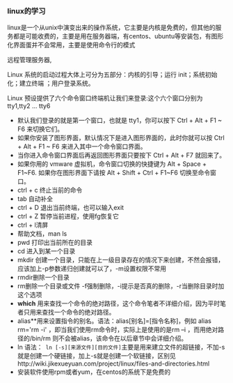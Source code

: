 ### linux的学习

linux是一个从unix中演变出来的操作系统，它主要是内核是免费的，但其他的服务都是可能收费的，主要是用在服务器端，有centos、ubuntu等安装包，有图形化界面蛋并不会常用，主要是使用命令行的模式

远程管理服务器,

Linux 系统的启动过程大体上可分为五部分：内核的引导；运行 init；系统初始化；建立终端 ；用户登录系统。

Linux 预设提供了六个命令窗口终端机让我们来登录:这个六个窗口分别为 tty1,tty2 … tty6

- 默认我们登录的就是第一个窗口，也就是 tty1，你可以按下 Ctrl + Alt + F1 ~ F6 来切换它们。
- 如果你安装了图形界面，默认情况下是进入图形界面的，此时你就可以按 Ctrl + Alt + F1 ~ F6 来进入其中一个命令窗口界面。
- 当你进入命令窗口界面后再返回图形界面只要按下 Ctrl + Alt + F7 就回来了。
- 如果你用的 vmware 虚拟机，命令窗口切换的快捷键为 Alt + Space + F1~F6. 如果你在图形界面下请按 Alt + Shift + Ctrl + F1~F6 切换至命令窗口。
- ctrl + c 终止当前的命令
- tab 自动补全
- ctrl + D 退出当前终端，也可以输入exit
- ctrl + Z 暂停当前进程，使用fg恢复它
- ctrl + l清屏 
- 帮助文档，man ls
- pwd 打印出当前所在的目录
- cd 进入到某一个目录
- mkdir 创建一个目录，只能在上一级目录存在的情况下来创建，不然会报错，应该加上-p参数递归创建就可以了，-m设置权限不常用
- rmdir删除一个目录
- rm删除一个目录或文件
  -f强制删除，-i提示是否真的删除，-r当删除目录时加这个选项
- **which** 用来查找一个命令的绝对路径，这个命令笔者不详细介绍，因为平时笔者只用来查找一个命令的绝对路径。
- alias**用来设置指令的别名。语法：alias[别名]=[指令名称]，例如 alias rm='rm -i' ，即当我们使用rm命令时，实际上是使用的是rm –i ，而用绝对路径的/bin/rm 则不会被alias，该命令在以后章节中会详细介绍。
- ln 语法：` ln [-s][来源文件][目的文件]`主要是用来建立文件的超链接，不加-s就是创建一个硬链接，加上-s就是创建一个软链接，区别见http://wiki.jikexueyuan.com/project/linux/files-and-directories.html
- 安装软件使用rpm或者yum，在centos的系统下是免费的
